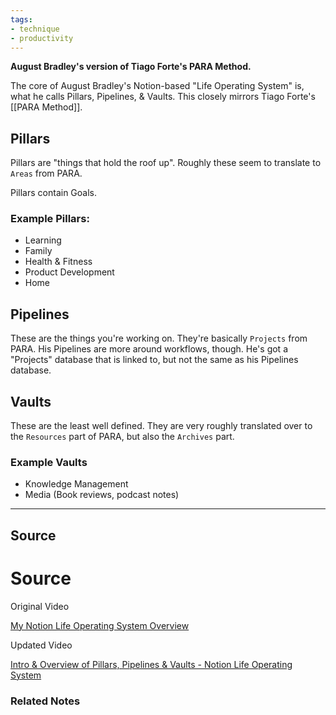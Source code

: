 ```yaml
---
tags:
- technique
- productivity
---
```

**August Bradley's version of Tiago Forte's PARA Method.**

The core of August Bradley's Notion-based "Life Operating System" is, what he calls Pillars, Pipelines, & Vaults. This closely mirrors Tiago Forte's [[PARA Method]].

## Pillars

Pillars are "things that hold the roof up". Roughly these seem to translate to `Areas` from PARA.

Pillars contain Goals.

### Example Pillars:

- Learning
- Family
- Health & Fitness
- Product Development
- Home

## Pipelines

These are the things you're working on. They're basically `Projects` from PARA. His Pipelines are more around workflows, though. He's got a "Projects" database that is linked to, but not the same as his Pipelines database.

## Vaults

These are the least well defined. They are very roughly translated over to the `Resources` part of PARA, but also the `Archives` part.

### Example Vaults

- Knowledge Management
- Media (Book reviews, podcast notes)

---

## Source

# Source

Original Video

[My Notion Life Operating System Overview](https://youtu.be/4-TYSah25UM)

Updated Video

[Intro & Overview of Pillars, Pipelines & Vaults - Notion Life Operating System](https://youtu.be/d93SGaf82OM)

### Related Notes